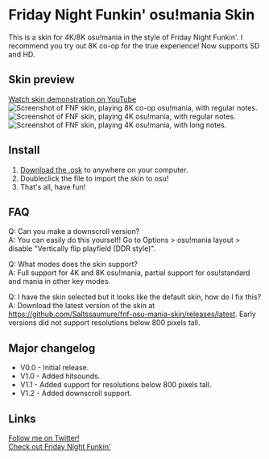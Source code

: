 # Friday Night Funkin' osu!mania Skin
This is a skin for 4K/8K osu!mania in the style of Friday Night Funkin'. I recommend you try out 8K co-op for the true experience! Now supports SD and HD.

## Skin preview
[Watch skin demonstration on YouTube](https://www.youtube.com/watch?v=hh8kt3sCxoY)  
![Screenshot of FNF skin, playing 8K co-op osu!mania, with regular notes.](https://github.com/Saltssaumure/fnf-osu-mania-skin/blob/master/screenshots/8k%20notes.jpg?raw=true)
![Screenshot of FNF skin, playing 4K osu!mania, with regular notes.](https://raw.githubusercontent.com/Saltssaumure/fnf-osu-mania-skin/master/screenshots/4k%20notes.jpg)
![Screenshot of FNF skin, playing 4K osu!mania, with long notes.](https://raw.githubusercontent.com/Saltssaumure/fnf-osu-mania-skin/master/screenshots/4k%20long%20notes.jpg)

## Install
1. [Download the .osk](https://github.com/Saltssaumure/fnf-osu-mania-skin/releases/download/v1.2/Friday.Night.Funkin.osk) to anywhere on your computer.
2. Doubleclick the file to import the skin to osu!
3. That's all, have fun!

## FAQ
Q: Can you make a downscroll version?  
A: You can easily do this yourself! Go to Options > osu!mania layout > disable "Vertically flip playfield (DDR style)".

Q: What modes does the skin support?  
A: Full support for 4K and 8K osu!mania, partial support for osu!standard and mania in other key modes. 

Q: I have the skin selected but it looks like the default skin, how do I fix this?  
A: Download the latest version of the skin at https://github.com/Saltssaumure/fnf-osu-mania-skin/releases/latest. Early versions did not support resolutions below 800 pixels tall.

## Major changelog
- V0.0 - Initial release.
- V1.0 - Added hitsounds.
- V1.1 - Added support for resolutions below 800 pixels tall.
- V1.2 - Added downscroll support.

## Links
[Follow me on Twitter!](https://twitter.com/Saltssaumure)  
[Check out Friday Night Funkin'](https://ninja-muffin24.itch.io/funkin)

